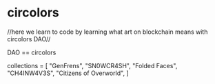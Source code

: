 # circolors

//here we learn to code by learning what art on blockchain means with circolors DAO//

DAO == circolors

collections = [ "GenFrens", "SN0WCR4SH", "Folded Faces", "CH4INW4V3S", "Citizens of Overworld", ]

